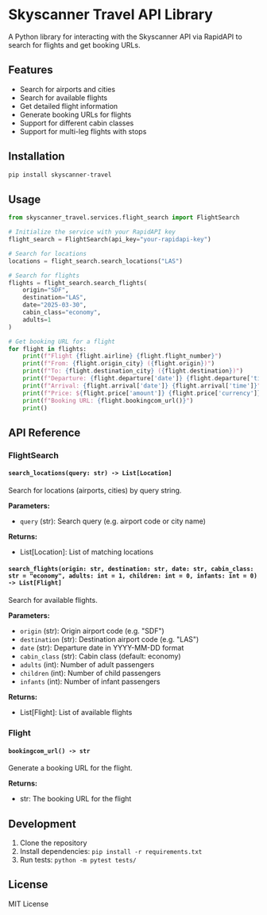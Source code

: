 # Skyscanner Travel API Library

A Python library for interacting with the Skyscanner API via RapidAPI to search for flights and get booking URLs.

## Features

- Search for airports and cities
- Search for available flights
- Get detailed flight information
- Generate booking URLs for flights
- Support for different cabin classes
- Support for multi-leg flights with stops

## Installation

```bash
pip install skyscanner-travel
```

## Usage

```python
from skyscanner_travel.services.flight_search import FlightSearch

# Initialize the service with your RapidAPI key
flight_search = FlightSearch(api_key="your-rapidapi-key")

# Search for locations
locations = flight_search.search_locations("LAS")

# Search for flights
flights = flight_search.search_flights(
    origin="SDF",
    destination="LAS",
    date="2025-03-30",
    cabin_class="economy",
    adults=1
)

# Get booking URL for a flight
for flight in flights:
    print(f"Flight {flight.airline} {flight.flight_number}")
    print(f"From: {flight.origin_city} ({flight.origin})")
    print(f"To: {flight.destination_city} ({flight.destination})")
    print(f"Departure: {flight.departure['date']} {flight.departure['time']}")
    print(f"Arrival: {flight.arrival['date']} {flight.arrival['time']}")
    print(f"Price: ${flight.price['amount']} {flight.price['currency']}")
    print(f"Booking URL: {flight.bookingcom_url()}")
    print()
```

## API Reference

### FlightSearch

#### `search_locations(query: str) -> List[Location]`

Search for locations (airports, cities) by query string.

**Parameters:**
- `query` (str): Search query (e.g. airport code or city name)

**Returns:**
- List[Location]: List of matching locations

#### `search_flights(origin: str, destination: str, date: str, cabin_class: str = "economy", adults: int = 1, children: int = 0, infants: int = 0) -> List[Flight]`

Search for available flights.

**Parameters:**
- `origin` (str): Origin airport code (e.g. "SDF")
- `destination` (str): Destination airport code (e.g. "LAS")
- `date` (str): Departure date in YYYY-MM-DD format
- `cabin_class` (str): Cabin class (default: economy)
- `adults` (int): Number of adult passengers
- `children` (int): Number of child passengers
- `infants` (int): Number of infant passengers

**Returns:**
- List[Flight]: List of available flights

### Flight

#### `bookingcom_url() -> str`

Generate a booking URL for the flight.

**Returns:**
- str: The booking URL for the flight

## Development

1. Clone the repository
2. Install dependencies: `pip install -r requirements.txt`
3. Run tests: `python -m pytest tests/`

## License

MIT License